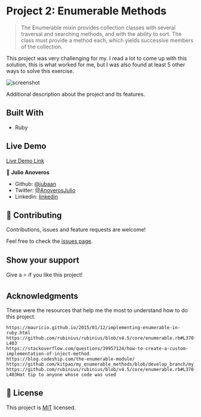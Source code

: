 # Project 2: Enumerable Methods

> The Enumerable mixin provides collection classes with several traversal and searching methods, and with the ability to sort. The class must provide a method each, which yields successive members of the collection.

This project was very challenging for my. I read a lot to come up with this solution, this is what worked for me, but I was also found at least 5 other ways to solve this exercise.

![screenshot](./app_screenshot.png)

Additional description about the project and its features.

## Built With

- Ruby

## Live Demo

[Live Demo Link](https://repl.it/@jubaan/Advanced-Building-Blocks-Project-2-Enumerable-Methods)

👤 **Julio Anoveros**

- Github: [@jubaan](https://github.com/githubhandle)
- Twitter: [@AnoverosJulio](https://twitter.com/twitterhandle)
- Linkedin: [linkedin](https://linkedin.com/linkedinhandle)

## 🤝 Contributing

Contributions, issues and feature requests are welcome!

Feel free to check the [issues page](https://github.com/jubaan/m__advanced-building-blocks__enumerable-methods/issues?q=is%3Aissue+is%3Aopen+sort%3Aupdated-desc).

## Show your support

Give a ⭐️ if you like this project!

## Acknowledgments

These were the resources that help me the most to understand how to do this project.

    https://mauricio.github.io/2015/01/12/implementing-enumerable-in-ruby.html
    https://github.com/rubinius/rubinius/blob/v4.5/core/enumerable.rb#L370-L403
    https://stackoverflow.com/questions/39957124/how-to-create-a-custom-implementation-of-inject-method
    https://blog.codeship.com/the-enumerable-module/
    https://github.com/kitpao/my_enumerable_methods/blob/develop_branch/my_methods.rb
    https://github.com/rubinius/rubinius/blob/v4.5/core/enumerable.rb#L370-L403Hat tip to anyone whose code was used

## 📝 License

This project is [MIT](LICENSE.txt) licensed.

